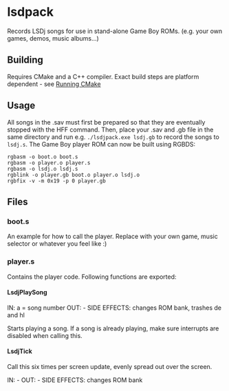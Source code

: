 # lsdpack

Records LSDj songs for use in stand-alone Game Boy ROMs. (e.g. your own games, demos, music albums...)

## Building

Requires CMake and a C++ compiler. Exact build steps are platform dependent - see [Running CMake](https://cmake.org/runningcmake/)

## Usage

All songs in the .sav must first be prepared so that they are eventually stopped with the HFF command. Then, place your .sav and .gb file in the same directory and run e.g. `./lsdjpack.exe lsdj.gb` to record the songs to `lsdj.s`. The Game Boy player ROM can now be built using RGBDS:

    rgbasm -o boot.o boot.s
    rgbasm -o player.o player.s
    rgbasm -o lsdj.o lsdj.s
    rgblink -o player.gb boot.o player.o lsdj.o
    rgbfix -v -m 0x19 -p 0 player.gb

## Files

### boot.s

An example for how to call the player. Replace with
your own game, music selector or whatever you feel like :)

### player.s

Contains the player code. Following functions are exported:

#### LsdjPlaySong

IN: a = song number
OUT: -
SIDE EFFECTS: changes ROM bank, trashes de and hl

Starts playing a song. If a song is already playing,
make sure interrupts are disabled when calling this.

#### LsdjTick

Call this six times per screen update,
evenly spread out over the screen.

IN: -
OUT: -
SIDE EFFECTS: changes ROM bank
